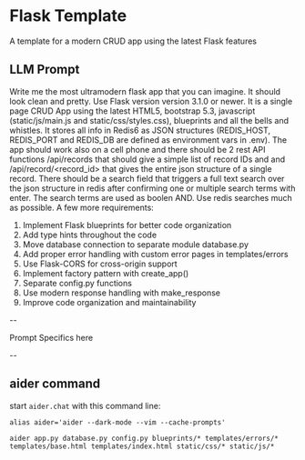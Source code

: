 # Flask Template 

A template for a modern CRUD app using the latest Flask features 

## LLM Prompt 

Write me the most ultramodern flask app that you can imagine. It should look clean and pretty. Use Flask version version 3.1.0 or newer. It is a single page CRUD App using the latest HTML5, bootstrap 5.3, javascript (static/js/main.js and static/css/styles.css), blueprints and all the bells and whistles. 
It stores all info in Redis6 as JSON structures (REDIS_HOST, REDIS_PORT and REDIS_DB are defined as environment vars in .env). 
The app should work also on a cell phone and there should be 2 rest API functions /api/records that should give a simple list of record IDs and and /api/record/<record_id> that gives the entire json structure of a single record. There should be a search field that triggers a full text search over the json structure in redis after confirming one or multiple search terms with enter. The search terms are used as boolen AND. Use redis searches much as possible. A few more requirements: 

 1. Implement Flask blueprints for better code organization
 2. Add type hints throughout the code
 3. Move database connection to separate module database.py
 4. Add proper error handling with custom error pages in templates/errors
 5. Use Flask-CORS for cross-origin support
 6. Implement factory pattern with create_app()
 7. Separate config.py functions
 8. Use modern response handling with make_response
 9. Improve code organization and maintainability

--  

 Prompt Specifics here 

--


## aider command

start `aider.chat` with this command line:

```
alias aider='aider --dark-mode --vim --cache-prompts'

aider app.py database.py config.py blueprints/* templates/errors/* templates/base.html templates/index.html static/css/* static/js/*
```
